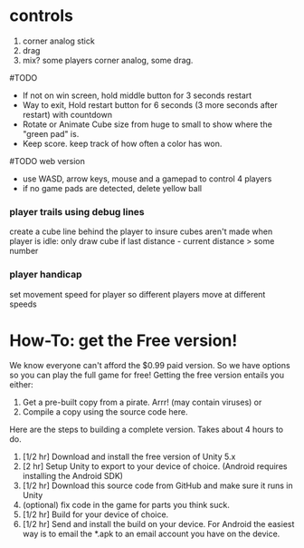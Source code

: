 # controls
1. corner analog stick
2. drag
3. mix? some players corner analog, some drag.

#TODO
- If not on win screen, hold middle button for 3 seconds restart
- Way to exit, Hold restart button for 6 seconds (3 more seconds after restart) with countdown
- Rotate or Animate Cube size from huge to small to show where the "green pad" is.
- Keep score. keep track of how often a color has won.

#TODO web version
- use WASD, arrow keys, mouse and a gamepad to control 4 players
- if no game pads are detected, delete yellow ball

### player trails using debug lines
create a cube line behind the player
to insure cubes aren't made when player is idle:
only draw cube if last distance - current distance > some number
### player handicap
set movement speed for player so different players move at different speeds

# How-To: get the Free version!
We know everyone can't afford the $0.99 paid version. So we have options so you can play the full game for free! Getting the free version entails you either:
1. Get a pre-built copy from a pirate. Arrr! (may contain viruses)
or
2. Compile a copy using the source code here.

Here are the steps to building a complete version. Takes about 4 hours to do.
1. [1/2 hr] Download and install the free version of Unity 5.x
2. [2 hr] Setup Unity to export to your device of choice. (Android requires installing the Android SDK)
3. [1/2 hr] Download this source code from GitHub and make sure it runs in Unity
4. (optional) fix code in the game for parts you think suck.
5. [1/2 hr] Build for your device of choice.
6. [1/2 hr] Send and install the build on your device. For Android the easiest way is to email the *.apk to an email account you have on the device.